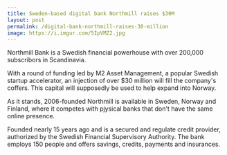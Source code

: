 ```yaml
---
title: Sweden-based digital bank Northmill raises $30M
layout: post
permalink: /digital-bank-northmill-raises-30-million
image: https://i.imgur.com/5IpVMZ2.jpg
---
```

Northmill Bank is a Swedish financial powerhouse with over 200,000 subscribors in Scandinavia.

With a round of funding led by M2 Asset Management, a popular Swedish startup accelerator, an injection of over $30 million will fill the company's coffers. This capital will supposedly be used to help expand into Norway.

As it stands, 2006-founded Northmill is available in Sweden, Norway and Finland, where it competes with pjysical banks that don't have the same online presence.

Founded nearly 15 years ago and is a secured and regulate credit provider, authorized by the Swedish Financial Supervisory Authority. The bank employs 150 people and offers savings, credits, payments and insurances.

